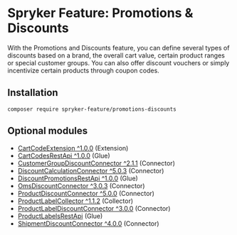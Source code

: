 # Spryker Feature: Promotions & Discounts

With the Promotions and Discounts feature, you can define several types of discounts based on a brand, the overall cart value, certain product ranges or special customer groups. You can also offer discount vouchers or simply incentivize certain products through coupon codes.

## Installation

```
composer require spryker-feature/promotions-discounts
```

## Optional modules
- [CartCodeExtension ^1.0.0](https://github.com/spryker/cart-code-extension) (Extension)
- [CartCodesRestApi ^1.0.0](https://github.com/spryker/cart-codes-rest-api) (Glue)
- [CustomerGroupDiscountConnector ^2.1.1](https://github.com/spryker/customer-group-discount-connector) (Connector)
- [DiscountCalculationConnector ^5.0.3](https://github.com/spryker/discount-calculation-connector) (Connector)
- [DiscountPromotionsRestApi ^1.0.0](https://github.com/spryker/discount-promotions-rest-api) (Glue)
- [OmsDiscountConnector ^3.0.3](https://github.com/spryker/oms-discount-connector) (Connector)
- [ProductDiscountConnector ^5.0.0](https://github.com/spryker/product-discount-connector) (Connector)
- [ProductLabelCollector ^1.1.2](https://github.com/spryker/product-label-collector) (Collector)
- [ProductLabelDiscountConnector ^3.0.0](https://github.com/spryker/product-label-discount-connector) (Connector)
- [ProductLabelsRestApi](https://github.com/spryker/product-labels-rest-api) (Glue)
- [ShipmentDiscountConnector ^4.0.0](https://github.com/spryker/shipment-discount-connector) (Connector)
